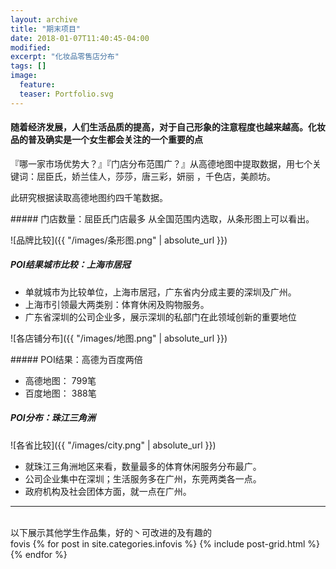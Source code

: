 ```yaml
---
layout: archive
title: "期末项目"
date: 2018-01-07T11:40:45-04:00
modified:
excerpt: "化妆品零售店分布"
tags: []
image: 
  feature: 
  teaser: Portfolio.svg
---
```


<h4>随着经济发展，人们生活品质的提高，对于自己形象的注意程度也越来越高。化妆品的普及确实是一个女生都会关注的一个重要的点</h4>
『哪一家市场优势大？』『门店分布范围广？』从高德地图中提取数据，用七个关键词：屈臣氏，娇兰佳人，莎莎，唐三彩，妍丽 ，千色店，美颜坊。

此研究根据读取高德地图约四千笔数据。

<div class="row">
<div class="col-sm-7" markdown="1"><!-- left -->
##### 门店数量：屈臣氏门店最多
从全国范围内选取，从条形图上可以看出。

![品牌比较]({{ "/images/条形图.png" | absolute_url }})

##### POI结果城市比较：上海市居冠

- 单就城市为比较单位，上海市居冠，广东省内分成主要的深圳及广州。
- 上海市引领最大两类别：体育休闲及购物服务。
- 广东省深圳的公司企业多，展示深圳的私部门在此领域创新的重要地位

![各店铺分布]({{ "/images/地图.png" | absolute_url }})

</div> 
<div class="col-sm-5" markdown="1" ><!-- right -->
##### POI结果：高德为百度两倍

- 高德地图：<i class="fa fa-map-marker" aria-hidden="true"></i><i class="fa fa-map-marker" aria-hidden="true"></i> 799笔
- 百度地图：<i class="fa fa-map-marker" aria-hidden="true"></i> 388笔

##### POI分布：珠江三角洲
![各省比较]({{ "/images/city.png" | absolute_url }})

* 就珠江三角洲地区来看，数量最多的体育休闲服务分布最广。
* 公司企业集中在深圳；生活服务多在广州，东莞两类各一点。
* 政府机构及社会团体方面，就一点在广州。

</div>


<hr>
<br/>
以下展示其他学生作品集，好的丶可改进的及有趣的

<div class="tiles">fovis
{% for post in site.categories.infovis %}
  {% include post-grid.html %}
{% endfor %}
</div><!-- /.tiles 把所有categories 有 infovis 的列出来-->
